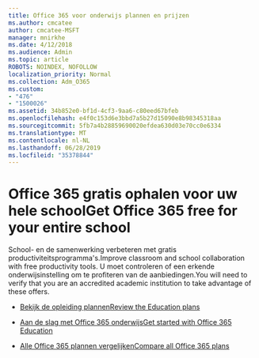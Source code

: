 ```yaml
---
title: Office 365 voor onderwijs plannen en prijzen
ms.author: cmcatee
author: cmcatee-MSFT
manager: mnirkhe
ms.date: 4/12/2018
ms.audience: Admin
ms.topic: article
ROBOTS: NOINDEX, NOFOLLOW
localization_priority: Normal
ms.collection: Adm_O365
ms.custom:
- "476"
- "1500026"
ms.assetid: 34b852e0-bf1d-4cf3-9aa6-c80eed67bfeb
ms.openlocfilehash: e4f0c153d6e3bbd7a5b27d15090e8b98345318aa
ms.sourcegitcommit: 5fb7a4b28859690020efdea630d03e70cc0e6334
ms.translationtype: MT
ms.contentlocale: nl-NL
ms.lasthandoff: 06/28/2019
ms.locfileid: "35378844"
---
```

# <a name="get-office-365-free-for-your-entire-school"></a><span data-ttu-id="38b16-102">Office 365 gratis ophalen voor uw hele school</span><span class="sxs-lookup"><span data-stu-id="38b16-102">Get Office 365 free for your entire school</span></span>

<span data-ttu-id="38b16-103">School- en de samenwerking verbeteren met gratis productiviteitsprogramma's.</span><span class="sxs-lookup"><span data-stu-id="38b16-103">Improve classroom and school collaboration with free productivity tools.</span></span> <span data-ttu-id="38b16-104">U moet controleren of een erkende onderwijsinstelling om te profiteren van de aanbiedingen.</span><span class="sxs-lookup"><span data-stu-id="38b16-104">You will need to verify that you are an accredited academic institution to take advantage of these offers.</span></span>
  
- [<span data-ttu-id="38b16-105">Bekijk de opleiding plannen</span><span class="sxs-lookup"><span data-stu-id="38b16-105">Review the Education plans</span></span>](https://products.office.com/academic/compare-office-365-education-plans)

- [<span data-ttu-id="38b16-106">Aan de slag met Office 365 onderwijs</span><span class="sxs-lookup"><span data-stu-id="38b16-106">Get started with Office 365 Education</span></span>](https://support.office.com/article/ab02abe5-a1ee-458c-b749-5b44416ccf1)

- [<span data-ttu-id="38b16-107">Alle Office 365 plannen vergelijken</span><span class="sxs-lookup"><span data-stu-id="38b16-107">Compare all Office 365 plans</span></span>](https://products.office.com/business/compare-more-office-365-for-business-plans)
